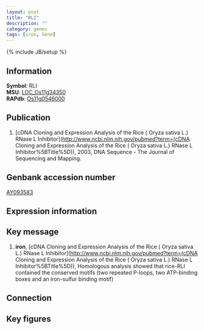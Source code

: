 ```yaml
---
layout: post
title: "RLI"
description: ""
category: genes
tags: [iron, Gene]
---
```

{% include JB/setup %}

## Information
__Symbol__: RLI  
__MSU__: [LOC_Os11g34350](http://rice.plantbiology.msu.edu/cgi-bin/ORF_infopage.cgi?orf=LOC_Os11g34350)  
__RAPdb__: [Os11g0546000](http://rapdb.dna.affrc.go.jp/viewer/gbrowse_details/irgsp1?name=Os11g0546000)  

## Publication
1. [cDNA Cloning and Expression Analysis of the Rice ( Oryza sativa L.) RNase L Inhibitor](http://www.ncbi.nlm.nih.gov/pubmed?term=(cDNA Cloning and Expression Analysis of the Rice ( Oryza sativa L.) RNase L Inhibitor%5BTitle%5D)), 2003, DNA Sequence - The Journal of Sequencing and Mapping.

## Genbank accession number
[AY093583](http://www.ncbi.nlm.nih.gov/nuccore/AY093583)

## Expression information

## Key message
1. __iron__, [cDNA Cloning and Expression Analysis of the Rice ( Oryza sativa L.) RNase L Inhibitor](http://www.ncbi.nlm.nih.gov/pubmed?term=(cDNA Cloning and Expression Analysis of the Rice ( Oryza sativa L.) RNase L Inhibitor%5BTitle%5D)),  Homologous analysis showed that rice-RLI contained the conserved motifs (two repeated P-loops, two ATP-binding boxes and an iron-sulfur binding motif)

## Connection

## Key figures



